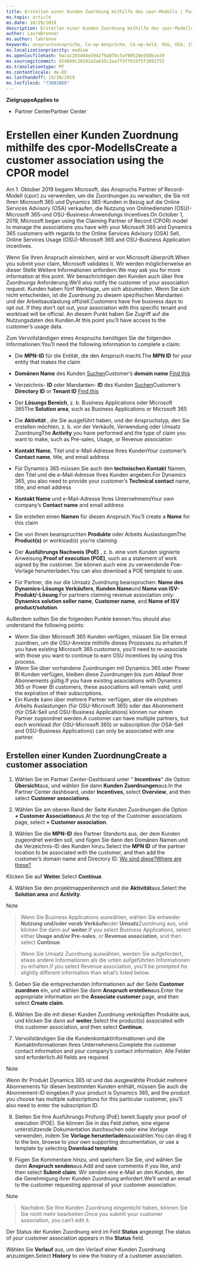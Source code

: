 ```yaml
---
title: Erstellen einer Kunden Zuordnung mithilfe des cpor-Modells | Partner Center
ms.topic: article
ms.date: 10/29/2019
description: Erstellen einer Kunden Zuordnung mithilfe des cpor-Modells
author: LauraBrenner
ms.author: labrenne
keywords: anspruchsansprüche, Co-op-Ansprüche, Co-op-Geld, OSU, OSA, ISV, Umsatz Zuordnung
ms.localizationpriority: medium
ms.openlocfilehash: 9acac203d44e3942f9a07bc5af90528e558bce39
ms.sourcegitcommit: 014669c26592a3ab35c2aa7f3ff615f5f1091752
ms.translationtype: MT
ms.contentlocale: de-DE
ms.lasthandoff: 10/30/2019
ms.locfileid: "73083866"
---
```

<span data-ttu-id="0d194-104">**Zielgruppe**</span><span class="sxs-lookup"><span data-stu-id="0d194-104">**Applies to**</span></span>

-  <span data-ttu-id="0d194-105">Partner Center</span><span class="sxs-lookup"><span data-stu-id="0d194-105">Partner Center</span></span>

# <a name="create-a-customer-association-using-the-cpor-model"></a><span data-ttu-id="0d194-106">Erstellen einer Kunden Zuordnung mithilfe des cpor-Modells</span><span class="sxs-lookup"><span data-stu-id="0d194-106">Create a customer association using the CPOR model</span></span>

<span data-ttu-id="0d194-107">Am 1. Oktober 2019 begann Microsoft, das Anspruchs Partner of Record-Modell (cpor) zu verwenden, um die Zuordnungen zu verwalten, die Sie mit Ihren Microsoft 365 und Dynamics 365-Kunden in Bezug auf die Online Services Advisory (OSA) verkaufen, die Nutzung von Onlinediensten (OSU)- Microsoft 365-und OSU-Business-Anwendungs Incentives.</span><span class="sxs-lookup"><span data-stu-id="0d194-107">On October 1, 2019, Microsoft began using the Claiming Partner of Record (CPOR) model to manage the associations you have with your Microsoft 365 and Dynamics 365 customers with regards to the Online Services Advisory (OSA) Sell, Online Services Usage (OSU)-Microsoft 365 and OSU-Business Application incentives.</span></span>

<span data-ttu-id="0d194-108">Wenn Sie Ihren Anspruch einreichen, wird er von Microsoft überprüft.</span><span class="sxs-lookup"><span data-stu-id="0d194-108">When you submit your claim, Microsoft validates it.</span></span> <span data-ttu-id="0d194-109">Wir werden möglicherweise an dieser Stelle Weitere Informationen anfordern.</span><span class="sxs-lookup"><span data-stu-id="0d194-109">We may ask you for more information at this point.</span></span> <span data-ttu-id="0d194-110">Wir benachrichtigen den Kunden auch über Ihre Zuordnungs Anforderung.</span><span class="sxs-lookup"><span data-stu-id="0d194-110">We’ll also notify the customer of your association request.</span></span> <span data-ttu-id="0d194-111">Kunden haben fünf Werktage, um sich abzumelden. Wenn Sie sich nicht entscheiden, ist die Zuordnung zu diesem spezifischen Mandanten und der Arbeitsauslastung offiziell.</span><span class="sxs-lookup"><span data-stu-id="0d194-111">Customers have five business days to opt out. If they don’t opt out, your association with this specific tenant and workload will be official.</span></span> <span data-ttu-id="0d194-112">An diesem Punkt haben Sie Zugriff auf die Nutzungsdaten des Kunden.</span><span class="sxs-lookup"><span data-stu-id="0d194-112">At this point you’ll have access to the customer’s usage data.</span></span> 

<span data-ttu-id="0d194-113">Zum Vervollständigen eines Anspruchs benötigen Sie die folgenden Informationen:</span><span class="sxs-lookup"><span data-stu-id="0d194-113">You’ll need the following information to complete a claim:</span></span>

- <span data-ttu-id="0d194-114">Die **MPN-ID** für die Entität, die den Anspruch macht.</span><span class="sxs-lookup"><span data-stu-id="0d194-114">The **MPN ID** for your entity that makes the claim</span></span>

- <span data-ttu-id="0d194-115">**Domänen Name** des Kunden [Suchen](https://docs.microsoft.com/partner-center/find-customer-domain-name)</span><span class="sxs-lookup"><span data-stu-id="0d194-115">Customer’s **domain name** [Find this](https://docs.microsoft.com/partner-center/find-customer-domain-name)</span></span>

- <span data-ttu-id="0d194-116">Verzeichnis- **ID** oder Mandanten- **ID** des Kunden [Suchen](https://docs.microsoft.com/partner-center/find-customer-domain-name)</span><span class="sxs-lookup"><span data-stu-id="0d194-116">Customer’s **Directory ID** or **Tenant ID** [Find this](https://docs.microsoft.com/partner-center/find-customer-domain-name)</span></span>

- <span data-ttu-id="0d194-117">Der **Lösungs Bereich**, z. b. Business Applications oder Microsoft 365</span><span class="sxs-lookup"><span data-stu-id="0d194-117">The **Solution area**, such as Business Applications or Microsoft 365</span></span>

- <span data-ttu-id="0d194-118">Die **Aktivität** , die Sie ausgeführt haben, und der Anspruchstyp, den Sie erstellen möchten, z. b. vor der Verkäufe, Verwendung oder Umsatz Zuordnung</span><span class="sxs-lookup"><span data-stu-id="0d194-118">The **Activity** you have performed and the type of claim you want to make, such as Pre-sales, Usage, or Revenue association</span></span>

- <span data-ttu-id="0d194-119">**Kontakt Name**, Titel und e-Mail-Adresse Ihres Kunden</span><span class="sxs-lookup"><span data-stu-id="0d194-119">Your customer’s **Contact name**, title, and email address</span></span>

- <span data-ttu-id="0d194-120">Für Dynamics 365 müssen Sie auch den **technischen Kontakt** Namen, den Titel und die e-Mail-Adresse Ihres Kunden angeben.</span><span class="sxs-lookup"><span data-stu-id="0d194-120">For Dynamics 365, you also need to provide your customer’s **Technical contact** name, title, and email address</span></span>

- <span data-ttu-id="0d194-121">**Kontakt Name** und e-Mail-Adresse Ihres Unternehmens</span><span class="sxs-lookup"><span data-stu-id="0d194-121">Your own company’s **Contact name** and email address</span></span>

- <span data-ttu-id="0d194-122">Sie erstellen einen **Namen** für diesen Anspruch.</span><span class="sxs-lookup"><span data-stu-id="0d194-122">You’ll create a **Name** for this claim</span></span>

- <span data-ttu-id="0d194-123">Die von Ihnen beanspruchten **Produkte** oder Arbeits Auslastungen</span><span class="sxs-lookup"><span data-stu-id="0d194-123">The **Product(s)** or workload(s) you’re claiming</span></span>

- <span data-ttu-id="0d194-124">Der **Ausführungs Nachweis (PoE)** , z. b. eine vom Kunden signierte Anweisung.</span><span class="sxs-lookup"><span data-stu-id="0d194-124">**Proof of execution (POE)**, such as a statement of work signed by the customer.</span></span> <span data-ttu-id="0d194-125">Sie können auch eine zu verwendende Poe-Vorlage herunterladen.</span><span class="sxs-lookup"><span data-stu-id="0d194-125">You can also download a POE template to use.</span></span>

- <span data-ttu-id="0d194-126">Für Partner, die nur die Umsatz Zuordnung beanspruchen: **Name des Dynamics-Lösungs Verkäufers**, **Kunden Name**und **Name von ISV-Produkt/-Lösung**.</span><span class="sxs-lookup"><span data-stu-id="0d194-126">For partners claiming revenue association only: **Dynamics solution seller name**, **Customer name**, and **Name of ISV product/solution**.</span></span> 

<span data-ttu-id="0d194-127">Außerdem sollten Sie die folgenden Punkte kennen:</span><span class="sxs-lookup"><span data-stu-id="0d194-127">You should also understand the following points:</span></span>
- <span data-ttu-id="0d194-128">Wenn Sie über Microsoft 365 Kunden verfügen, müssen Sie Sie erneut zuordnen, um die OSU-Anreize mithilfe dieses Prozesses zu erhalten.</span><span class="sxs-lookup"><span data-stu-id="0d194-128">If you have existing Microsoft 365 customers, you’ll need to re-associate with those you want to continue to earn OSU incentives by using this process.</span></span>
- <span data-ttu-id="0d194-129">Wenn Sie über vorhandene Zuordnungen mit Dynamics 365 oder Power BI Kunden verfügen, bleiben diese Zuordnungen bis zum Ablauf Ihrer Abonnements gültig.</span><span class="sxs-lookup"><span data-stu-id="0d194-129">If you have existing associations with Dynamics 365 or Power BI customers, these associations will remain valid, until the expiration of their subscriptions.</span></span>
- <span data-ttu-id="0d194-130">Ein Kunde kann über mehrere Partner verfügen, aber die einzelnen Arbeits Auslastungen (für OSU-Microsoft 365) oder das Abonnement (für OSA-Sell und OSU-Business Applications) können nur einem Partner zugeordnet werden.</span><span class="sxs-lookup"><span data-stu-id="0d194-130">A customer can have multiple partners, but each workload (for OSU-Microsoft 365) or subscription (for OSA-Sell and OSU-Business Applications) can only be associated with one partner.</span></span>

## <a name="create-a-customer-association"></a><span data-ttu-id="0d194-131">Erstellen einer Kunden Zuordnung</span><span class="sxs-lookup"><span data-stu-id="0d194-131">Create a customer association</span></span>
1.  <span data-ttu-id="0d194-132">Wählen Sie im Partner Center-Dashboard unter " **Incentives**" die Option **Übersicht**aus, und wählen Sie dann **Kunden Zuordnungen**aus.</span><span class="sxs-lookup"><span data-stu-id="0d194-132">In the Partner Center dashboard, under **Incentives**, select **Overview**, and then select **Customer associations**.</span></span> 

2.  <span data-ttu-id="0d194-133">Wählen Sie am oberen Rand der Seite Kunden Zuordnungen die Option **+ Customer Association**aus.</span><span class="sxs-lookup"><span data-stu-id="0d194-133">At the top of the Customer associations page, select **+ Customer association**.</span></span>

3.  <span data-ttu-id="0d194-134">Wählen Sie die **MPN-ID** des Partner Standorts aus, der dem Kunden zugeordnet werden soll, und fügen Sie dann den Domänen Namen und die Verzeichnis-ID des Kunden hinzu.</span><span class="sxs-lookup"><span data-stu-id="0d194-134">Select the **MPN ID** of the partner location to be associated with the customer, and then add the customer’s domain name and Directory ID.</span></span> [<span data-ttu-id="0d194-135">Wo sind diese?</span><span class="sxs-lookup"><span data-stu-id="0d194-135">Where are these?</span></span>](https://docs.microsoft.com/partner-center/find-customer-domain-name)

<span data-ttu-id="0d194-136">Klicken Sie auf **Weiter**.</span><span class="sxs-lookup"><span data-stu-id="0d194-136">Select **Continue**.</span></span>

4.  <span data-ttu-id="0d194-137">Wählen Sie den projektmappenbereich und die **Aktivität**aus.</span><span class="sxs-lookup"><span data-stu-id="0d194-137">Select the **Solution area** and **Activity**.</span></span> 

>[!Note]

><span data-ttu-id="0d194-138">Wenn Sie Business Applications auswählen, wählen Sie entweder **Nutzung und/oder vorab Verkäufe**oder **Umsatz**Zuordnung aus, und klicken Sie dann auf **weiter**.</span><span class="sxs-lookup"><span data-stu-id="0d194-138">If you select Business Applications, select either **Usage and/or Pre-sales**, or **Revenue association**, and then select **Continue**.</span></span> 

><span data-ttu-id="0d194-139">Wenn Sie Umsatz Zuordnung auswählen, werden Sie aufgefordert, etwas andere Informationen als die unten aufgeführten Informationen zu erhalten.</span><span class="sxs-lookup"><span data-stu-id="0d194-139">If you select Revenue association, you’ll be prompted for slightly different information than what’s listed below.</span></span> 

5.  <span data-ttu-id="0d194-140">Geben Sie die entsprechenden Informationen auf der Seite **Customer zuordnen** ein, und wählen Sie dann **Anspruch erstellen**aus.</span><span class="sxs-lookup"><span data-stu-id="0d194-140">Enter the appropriate information on the **Associate customer** page, and then select **Create claim**.</span></span>

6.  <span data-ttu-id="0d194-141">Wählen Sie die mit dieser Kunden Zuordnung verknüpften Produkte aus, und klicken Sie dann auf **weiter**.</span><span class="sxs-lookup"><span data-stu-id="0d194-141">Select the product(s) associated with this customer association, and then select **Continue**.</span></span>

7.  <span data-ttu-id="0d194-142">Vervollständigen Sie die Kundenkontaktinformationen und die Kontaktinformationen Ihres Unternehmens.</span><span class="sxs-lookup"><span data-stu-id="0d194-142">Complete the customer contact information and your company’s contact information.</span></span> <span data-ttu-id="0d194-143">Alle Felder sind erforderlich.</span><span class="sxs-lookup"><span data-stu-id="0d194-143">All fields are required.</span></span> 

>[!Note]

<span data-ttu-id="0d194-144">Wenn Ihr Produkt Dynamics 365 ist und das ausgewählte Produkt mehrere Abonnements für diesen bestimmten Kunden enthält, müssen Sie auch die Abonnement-ID eingeben.</span><span class="sxs-lookup"><span data-stu-id="0d194-144">If your product is Dynamics 365, and the product you choose has multiple subscriptions for this particular customer, you’ll also need to enter the subscription ID.</span></span>

8.  <span data-ttu-id="0d194-145">Stellen Sie Ihre Ausführungs Prüfung (PoE) bereit.</span><span class="sxs-lookup"><span data-stu-id="0d194-145">Supply your proof of execution (POE).</span></span> <span data-ttu-id="0d194-146">Sie können Sie in das Feld ziehen, eine eigene unterstützende Dokumentation durchsuchen oder eine Vorlage verwenden, indem Sie **Vorlage herunterladen**auswählen.</span><span class="sxs-lookup"><span data-stu-id="0d194-146">You can drag it to the box, browse to your own supporting documentation, or use a template by selecting **Download template**.</span></span> 

9.  <span data-ttu-id="0d194-147">Fügen Sie Kommentare hinzu, und speichern Sie Sie, und wählen Sie dann **Anspruch senden**aus.</span><span class="sxs-lookup"><span data-stu-id="0d194-147">Add and save comments if you like, and then select **Submit claim**.</span></span> <span data-ttu-id="0d194-148">Wir senden eine e-Mail an den Kunden, der die Genehmigung ihrer Kunden Zuordnung anfordert.</span><span class="sxs-lookup"><span data-stu-id="0d194-148">We’ll send an email to the customer requesting approval of your customer association.</span></span> 

>[!NOTE]

><span data-ttu-id="0d194-149">Nachdem Sie Ihre Kunden Zuordnung eingereicht haben, können Sie Sie nicht mehr bearbeiten.</span><span class="sxs-lookup"><span data-stu-id="0d194-149">Once you submit your customer association, you can’t edit it.</span></span> 

<span data-ttu-id="0d194-150">Der Status der Kunden Zuordnung wird im Feld **Status** angezeigt.</span><span class="sxs-lookup"><span data-stu-id="0d194-150">The status of your customer association appears in the **Status** field.</span></span> 

<span data-ttu-id="0d194-151">Wählen Sie **Verlauf** aus, um den Verlauf einer Kunden Zuordnung anzuzeigen.</span><span class="sxs-lookup"><span data-stu-id="0d194-151">Select **History** to view the history of a customer association.</span></span>
